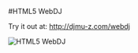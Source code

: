 #HTML5 WebDJ

Try it out at: http://djmu-z.com/webdj

![HTML5 WebDJ](http://24.media.tumblr.com/8d66dd06ad3c2cd6665fb704cd38c991/tumblr_mkng19Txqy1qac21qo1_1280.png)
